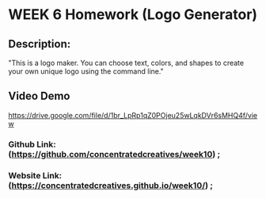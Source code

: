 # WEEK 6 Homework (Logo Generator)
## Description:

"This is a logo maker. You can choose text, colors, and shapes to create your own unique logo using the command line."

## Video Demo

https://drive.google.com/file/d/1br_LpRp1qZ0POjeu25wLqkDVr6sMHQ4f/view

### Github Link: (https://github.com/concentratedcreatives/week10) ;
### Website Link: (https://concentratedcreatives.github.io/week10/) ;

